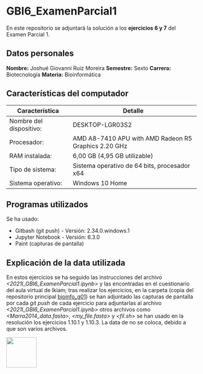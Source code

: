# GBI6_ExamenParcial1
En este repositorio se adjuntará la solución a los **ejercicios 6 y 7** del Examen Parcial 1.

## Datos personales
**Nombre:** Joshué Giovanni Ruiz Moreira
**Semestre:** Sexto
**Carrera:** Biotecnología 
**Materia:** Bioinformática

## Características del computador
Característica | Detalle
-------------- | -----------------
Nombre del dispositivo:	| DESKTOP-LGR03S2
Procesador:	| AMD A8-7410 APU with AMD Radeon R5 Graphics   2.20 GHz
RAM instalada:	| 6,00 GB (4,95 GB utilizable)
Tipo de sistema:	| Sistema operativo de 64 bits, procesador x64
Sistema operativo: | Windows 10 Home

## Programas utilizados
Se ha usado:
- Gitbash (git push) - Versión: 2.34.0.windows.1
- Jupyter Notebook - Versión: 6.3.0
- Paint (capturas de pantalla) 

## Explicación de la data utilizada
En estos ejercicios se ha seguido las instrucciones del archivo *<2021I_GBI6_ExamenParcial1.ipynb>* y las encontradas en el cuestionario del aula virtual de Ikiam; tras realizar los ejercicios, en la carpeta *<data/>* (copia del repositorio principal [bioinfo_g01](https://github.com/Joshue2806/bioinfo_g01/tree/main/2021I_GBI6_ExamenParcial1)) se han adjuntado las capturas de pantalla por cada *git push* de cada ejercicio para adjuntarlas al archivo *<2021I_GBI6_ExamenParcial1.ipynb>* otros archivos como *<Marra2014_data.fasta>*, *<my_file.fasta>* y *<fil.sh>* se han usado en la resolución los ejercicios 1.10.1 y 1.10.3. La data de *<Saavedra2013/>* no se coloca, debido a que son varios archivos.

<img src="https://i.imgur.com/0gdXZn8.gif" width="80">
